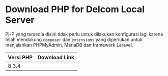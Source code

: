 # Download PHP for Delcom Local Server

PHP yang tersedia disini tidak perlu untuk dilakukan konfigurasi lagi karena telah mendukung `composer` dan `extensions` yang diperlukan untuk menjalankan PHPMyAdmin, MariaDB dan framework Laravel.

| Versi PHP | Download Link |
| --------- | ------------- |
| 8.3.4     |               |